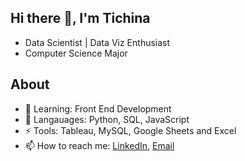 ## Hi there 👋, I'm Tichina

<!--
**TichinaBuckle/TichinaBuckle** is a ✨ _special_ ✨ repository because its `README.md` (this file) appears on your GitHub profile.
-->
- Data Scientist | Data Viz Enthusiast
- Computer Science Major

## About
- 🌱 Learning: Front End Development
- 💬 Langauages: Python, SQL, JavaScript
- ⚡ Tools: Tableau, MySQL, Google Sheets and Excel
- 📫 How to reach me: [LinkedIn](https://www.linkedin.com/in/tichinabuckle/), [Email](tichinabuckle@gamil.com)
